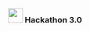 ### <img src="https://github.com/ATemova/FAMNIT-Hackathon-3.0/assets/119525418/6f69e172-8bc9-41d7-836e-12dd5e41a8f3" width="30"> Hackathon 3.0
